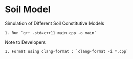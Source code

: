 # Soil Model
Simulation of Different Soil Constitutive Models

    1. Run `g++ -std=c++11 main.cpp -o main`

Note to Developers

    1. Format using clang-format : `clang-format -i *.cpp`